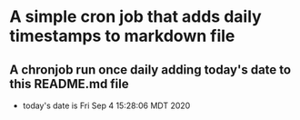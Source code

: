 A simple cron job that adds daily timestamps to markdown file
============================================================
## A chronjob run once daily adding today's date to this README.md file
* today's date is Fri Sep  4 15:28:06 MDT 2020
